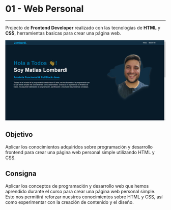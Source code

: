 # 01 - Web Personal

***
Projecto de **Frontend Developer** realizado con las tecnologias de **HTML** y **CSS**, herramientas basicas para crear una página web.

![portada](./img/portada.png)

## Objetivo

Aplicar los conocimientos adquiridos sobre programación y desarrollo frontend para crear una
página web personal simple utilizando HTML y CSS.

## Consigna

Aplicar los conceptos de programación y desarrollo web que hemos aprendido durante el curso para crear una página web personal simple. Esto nos permitirá reforzar nuestros conocimientos sobre HTML y CSS, así como experimentar con la creación de contenido y el diseño.
